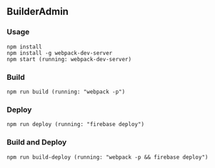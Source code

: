 ## BuilderAdmin

### Usage

```
npm install
npm install -g webpack-dev-server
npm start (running: webpack-dev-server)
```

### Build

```
npm run build (running: "webpack -p")
```

### Deploy

```
npm run deploy (running: "firebase deploy")
```

### Build and Deploy

```
npm run build-deploy (running: "webpack -p && firebase deploy")
```